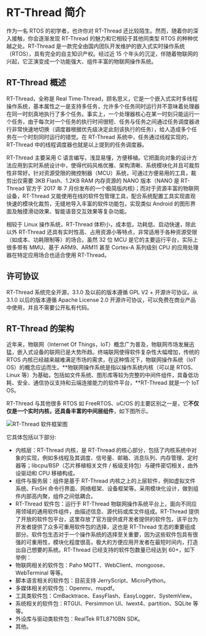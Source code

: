 # RT-Thread 简介

作为一名 RTOS 的初学者，也许你对 RT-Thread 还比较陌生。然而，随着你的深入接触，你会逐渐发现 RT-Thread 的魅力和它相较于其他同类型 RTOS 的种种优越之处。RT-Thread 是一款完全由国内团队开发维护的嵌入式实时操作系统（RTOS），具有完全的自主知识产权。经过近 15 个年头的沉淀，伴随着物联网的兴起，它正演变成一个功能强大、组件丰富的物联网操作系统。

## RT-Thread 概述

RT-Thread，全称是 Real Time-Thread，顾名思义，它是一个嵌入式实时多线程操作系统，基本属性之一是支持多任务，允许多个任务同时运行并不意味着处理器在同一时刻真地执行了多个任务。事实上，一个处理器核心在某一时刻只能运行一个任务，由于每次对一个任务的执行时间很短、任务与任务之间通过任务调度器进行非常快速地切换（调度器根据优先级决定此刻该执行的任务），给人造成多个任务在一个时刻同时运行的错觉。在 RT-Thread 系统中，任务通过线程实现的，RT-Thread 中的线程调度器也就是以上提到的任务调度器。

RT-Thread 主要采用 C 语言编写，浅显易懂，方便移植。它把面向对象的设计方法应用到实时系统设计中，使得代码风格优雅、架构清晰、系统模块化并且可裁剪性非常好。针对资源受限的微控制器（MCU）系统，可通过方便易用的工具，裁剪出仅需要 3KB Flash、1.2KB RAM 内存资源的 NANO 版本（NANO 是 RT-Thread 官方于 2017 年 7 月份发布的一个极简版内核)；而对于资源丰富的物联网设备，RT-Thread 又能使用在线的软件包管理工具，配合系统配置工具实现直观快速的模块化裁剪，无缝地导入丰富的软件功能包，实现类似 Android 的图形界面及触摸滑动效果、智能语音交互效果等复杂功能。

相较于 Linux 操作系统，RT-Thread 体积小，成本低，功耗低、启动快速，除此以外 RT-Thread 还具有实时性高、占用资源小等特点，非常适用于各种资源受限（如成本、功耗限制等）的场合。虽然 32 位 MCU 是它的主要运行平台，实际上很多带有 MMU、基于 ARM9、ARM11 甚至 Cortex-A 系列级别 CPU 的应用处理器在特定应用场合也适合使用 RT-Thread。

## 许可协议

RT-Thread 系统完全开源，3.1.0 及以前的版本遵循 GPL V2 + 开源许可协议。从 3.1.0 以后的版本遵循 Apache License 2.0 开源许可协议，可以免费在商业产品中使用，并且不需要公开私有代码。

## RT-Thread 的架构

近年来，物联网（Internet Of Things，IoT）概念广为普及，物联网市场发展迅猛，嵌入式设备的联网已是大势所趋。终端联网使得软件复杂性大幅增加，传统的 RTOS 内核已经越来越难满足市场的需求，在这种情况下，物联网操作系统（IoT OS）的概念应运而生。**物联网操作系统是指以操作系统内核（可以是 RTOS、Linux 等）为基础，包括如文件系统、图形库等较为完整的中间件组件，具备低功耗、安全、通信协议支持和云端连接能力的软件平台，**RT-Thread 就是一个 IoT OS。

RT-Thread 与其他很多 RTOS 如 FreeRTOS、uC/OS 的主要区别之一是，它**不仅仅是一个实时内核，还具备丰富的中间层组件**，如下图所示。

![RT-Thread 软件框架图](https://ldt-typora.oss-cn-shenzhen.aliyuncs.com/img/02Software_framework_diagram-20220123174910125.png)

它具体包括以下部分:

- 内核层：RT-Thread 内核，是 RT-Thread 的核心部分，包括了内核系统中对象的实现，例如多线程及其调度、信号量、邮箱、消息队列、内存管理、定时器等；libcpu/BSP（芯片移植相关文件 / 板级支持包）与硬件密切相关，由外设驱动和 CPU 移植构成。
- 组件与服务层：组件是基于 RT-Thread 内核之上的上层软件，例如虚拟文件系统、FinSH 命令行界面、网络框架、设备框架等。采用模块化设计，做到组件内部高内聚，组件之间低耦合。
- RT-Thread 软件包：运行于 RT-Thread 物联网操作系统平台上，面向不同应用领域的通用软件组件，由描述信息、源代码或库文件组成。RT-Thread 提供了开放的软件包平台，这里存放了官方提供或开发者提供的软件包，该平台为开发者提供了众多可重用软件包的选择，这也是 RT-Thread 生态的重要组成部分。软件包生态对于一个操作系统的选择至关重要，因为这些软件包具有很强的可重用性，模块化程度很高，极大的方便应用开发者在最短时间内，打造出自己想要的系统。RT-Thread 已经支持的软件包数量已经达到 60+，如下举例：
- 物联网相关的软件包：Paho MQTT、WebClient、mongoose、WebTerminal 等等。
- 脚本语言相关的软件包：目前支持 JerryScript、MicroPython。
- 多媒体相关的软件包：Openmv、mupdf。
- 工具类软件包：CmBacktrace、EasyFlash、EasyLogger、SystemView。
- 系统相关的软件包：RTGUI、Persimmon UI、lwext4、partition、SQLite 等等。
- 外设库与驱动类软件包：RealTek RTL8710BN SDK。
- 其他。
